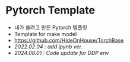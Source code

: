 # Pytorch Template
+ 내가 쓸려고 만든 Pytorch 템플릿
+ Template for make model
+ https://github.com/HideOnHouse/TorchBase
+ *2022.02.04 : add ipynb ver.*
+ *2024.08.01 : Code update for DDP env*
